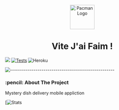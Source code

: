 <p align="center"> 
  <img src="https://res.cloudinary.com/dtvit3fku/image/upload/v1634897934/VJF-logo_q3h5fj.png" alt="Pacman Logo" width="80px" height="80px">
</p>
<h1 align="center"> Vite J'ai Faim !</h1>

<img src="https://img.shields.io/badge/JavaScript-green"> [![Tests](https://github.com/fabbbbz/VJF/actions/workflows/node.js.yml/badge.svg)](https://github.com/fabbbbz/VJF/actions/workflows/node.js.yml) ![Heroku](https://pyheroku-badge.herokuapp.com/?app=vitejaifaim&path=/testapp)


![-----------------------------------------------------](https://raw.githubusercontent.com/andreasbm/readme/master/assets/lines/rainbow.png)

<!-- ABOUT THE PROJECT -->
<h3 id="about-the-project"> :pencil: About The Project</h3>

<p align="justify"> 
Mystery dish delivery mobile appliction
</p>

[![Stats](https://github-readme-stats.vercel.app/api/top-langs/?username=fabbbbz&theme=blue-green)
